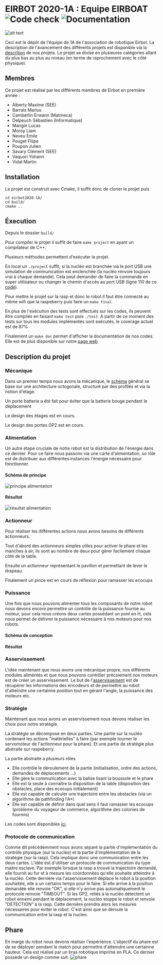 # EIRBOT 2020-1A : Equipe EIRBOAT ![Code check](https://github.com/eirbot/eirbot2020-1A/workflows/Code%20check/badge.svg) ![Documentation](https://github.com/eirbot/eirbot2020-1A/workflows/Documentation/badge.svg)
![alt text](https://raw.githubusercontent.com/eirbot/eirbot2020-1A/master/eirbot_logo.png)


Ceci est le dépôt de l'équipe de 1A de l'association de robotique Eirbot. La
description de l'avancement des différents projets est disponible via la 
[descrition](https://github.com/eirbot/eirbot2020-1A/blob/master/description/descrption.pdf) de nos projets. Le projet se divise en plusieures catégories allant du plus bas au plus au niveau (en terme de raprochement avec le côté physique). 

## Membres
Ce projet est réalisé par les différents membres de Eirbot en première année : 
- Alberty Maxime (SEE)
- Barrais Marius
- Camberlin Erwann (Matmeca)
- Delpeuch Sébastien (Informatique)
- Mangin Lucas
- Moroy Liam
- Neveu Emile
- Pouget Filipe
- Poupon Julien
- Savary Clément (SEE)
- Vaquori Yohann
- Vidal Martin

## Installation 
Le projet est construit avec Cmake, il suffit donc de cloner le projet puis 

```
cd eirbot2020-1A/
cd build/
cmake .. 
```

## Éxecution 

Depuis le dossier `build/`

Pour compiler le projet il suffit de faire `make project` en ayant un compilateur
de C++.

Plusieurs méthodes permettent d'exécuter le projet. 

En local un `./project` suffit, si la nucléo est branchée via le port USB une
simulation de communication est enclenchée (la nucléo renvoie toujours vrai à
chaque demande). Cela peut demander de faire la commande en super utilisateur ou
changer le chemin d'accès au port USB (ligne 110 de ce
[code](https://github.com/eirbot2020-1A/tree/master/code/rasp/src/main.cc)). 

Pour mettre le projet sur la rasp et donc le robot il faut être connecté au même
wifi que la raspeberry puis faire un `make final`.

En plus de l'exécution des tests sont effectués sur les codes, ils peuvent être
compilés en faisant `make test` puis `./test`. A partir de ce moment des tests
sur tous les modules implémentés sont exécutés, le coverage actuel est de 87%

Finalement un `make doc` permet d'afficher la documentation de nos codes.
Elle est de plus disponible sur notre [page web](https://eirbot.github.io/eirbot2020-1A/md__r_e_a_d_m_e.html)


## Description du projet 
### Mécanique
Dans un premier temps nous avons la mécanique, le
[schéma](https://github.com/eirbot/eirbot2020-1A/blob/master/meca/maquette_robot/AssemblageV2.stl)
général se base sur une architecture octogonale, structuré par des profilés et
via la notion d'étage.

Un porte batterie a été fait pour éviter que la batterie bouge pendant le
déplacement 

Le design des étages est en cours. 

Le design des portes GP2 est en cours.

### Alimentation 
Un autre étape cruciale de notre robot est la distribution de l'énergie dans ce dernier. Pour ce faire nous passons via une carte d'alimentation, so rôle est de distribuer aux différentes instances l'énergie nécessaire pour fonctionner. 
#### Schéma de principe
![principe alimentation](https://raw.githubusercontent.com/eirbot/eirbot2020-1A/master/alim/schema_bloc_connexions.png)
#### Résultat
![résultat alimentation](https://github.com/eirbot/eirbot2020-1A/blob/master/reunion/alimentation.jpg)

### Actionneur
Pour réaliser les différentes actions nous avons besoins de différents
actionneurs. 

Tout d'abord des actionneurs simples utiles pour activer le phare et les manches
à air, ils sont au nombre de deux pour gérer facilement chaque côté de la table.

Ensuite un actionneur représentant le pavillon et permettant de lever le
drapeau.

Finalement un pince est en cours de réflexion pour ramasser les ecocups

### Puissance 
Une fois que nous pouvons alimenter tous les composants de notre robot nous devons encore permettre un contrôle de la puissance fournie au moteur, pour cela nous créons deux cartes possédant un pont en H, cela nous permet de délivrer la puissance nécessaire à nos moteurs pour nos robots.
#### Schéma de conception

#### Résultat

### Asservissement
L'idée maintenant que nous avons une mécanique propre, nos différents modules aliméntés et que nous pouvons contrôler précsiement nos moteurs est de créer un asservissement. Le but de l'[asservissement](https://github.com/eirbot/eirbot2020-1A/tree/master/code/nucleo) est de récupérer les informations des encodeurs et de permettre au robot d'atteindre une certainne position tout en gérant l'angle, la puissance des moteurs etc.

### Stratégie
Maintenant que nous avons un asservissement nous devons réaliser les choix pour
notre stratégie. 

La stratégie se décompose en deux parties. Une partie sur la nucléo contenant
les actions "matérielles" à faire (par exemple tourner le servomoteur de
l'actionneur pour la phare). Et une partie de stratégie plus abstraite sur
raspeberry. 

La partie abstraite a plusieurs rôles 
+ Elle contrôle le déroulement de la partie (initialisation, ordre des actions,
  demandes de déplacements ...)
+ Elle gère la communication avec la balise lisant la boussole et le phare 
+ Elle est la seule à connaître la disposition de la table (disposition des
  obstacles, place des ecocups initialement)
+ Elle est capable de calculer une trajectoire entre les obstacles (via un
  algorithme de pathfinding l'A*)
+ Elle est capable de définir dans quel sens il faut ramasser les ecocups
  (probleme du voyageur de commerce, algorithme des colonies de fourmis)
  
Les codes sont disponibles
[ici](https://github.com/eirbot/eirbot2020-1A/tree/master/code/rasp/src). 


### Protocole de communication

Comme dit précédemment nous avons séparé la partie d'implémentation du contrôle
physique (sur la nucléo) et la partie d'implémentation de la stratégie (sur la
rasp). Cela implique donc une communication entre les deux cartes. L'idée est
d'utiliser un protocole de communication du type maitre esclave. Par exemple
lorsque la rasp a trouvé la trajectoire demandé, elle fournit au fur et à mesure
les coordonnées qu'elle souhaite atteindre à la nucléo. Cette dernière via
l'asservissement déplace le robot à la position souhaitée, elle a un certains
temps pour le faire. Si elle arrive à la position demandée elle renvoie "OK", si
elle n'y arrive pas automatiquement le protocole renvoie "TIMEOUT". Si les GP2,
reliés à la nucléo détectent un robot ennemi pendant le déplacement, la nucléo
stoppe le robot et renvoie "DETECTION" à la rasp. Cette dernière prendra alors
les mesures nécessaires pour éviter le robot. C'est ainsi que se déroule la
communication entre la rasp et la nucleo. 

## Phare
En marge du robot nous devons réaliser l'expérience. L'objectif du phare est de se déployer pendant le match pour permettre d'atteindre une certainne hauteur. Cela est réalisé par un bras robotique imprimé en PLA. Ce dernier possède un design comme suit.
![phare](https://eirbot.github.io/assets/images/phare_d.png)



